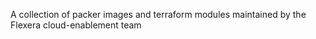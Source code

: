 A collection of packer images and terraform modules maintained by the Flexera cloud-enablement team

